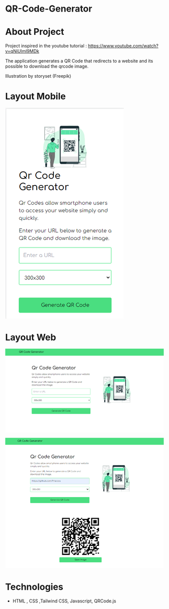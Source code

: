 # QR-Code-Generator

# About Project

Project inspired in the youtube tutorial : https://www.youtube.com/watch?v=qNiUlml9MDk

The application generates a QR Code that redirects to a website and its possible to download the qrcode image.

Illustration by storyset (Freepik)

# Layout Mobile

![alt text](./img/mobile.png)

# Layout Web

![alt text](./img/desktop.png)

![alt text](./img/desktop2.png)

# Technologies

- HTML , CSS ,Tailwind CSS, Javascript, QRCode.js
